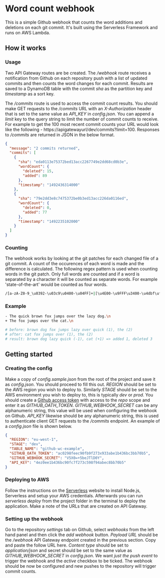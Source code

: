# Word count webhook
This is a simple Github webhook that counts the word additions and deletions on each git commit. It's built using the Serverless Framework and runs on AWS Lambda.

## How it works
### Usage
Two API Gateway routes are be created. The */webhook* route receives a notification from Github on each repository push with a list of updated commits and then counts the word changes for each commit. Results are saved to a DynamoDB table with the commit *sha* as the partition key and *timestamp* as a sort key. 

The */commits* route is used to access the commit count results. You should make GET requests to the */commits* URL with an *X-Authorization* header that is set to the same value as *API_KEY* in *config.json*. You can append a *limit* key to the query string to limit the number of commit counts to receive. For example to get the 100 most recent commit counts your URL would look like the following - https://apigatewayurl/dev/commits?limit=100. Responses to */commits* are returned in JSON in the below format.
``` json
{
  "message": "2 commits returned",
  "commits": [
    {
      "sha": "eda0113e75372bed13acc2267749e2dd68cd0b3e",
      "wordCount": {
        "deleted": 15,
        "added": 89
      },
      "timestamp": "1492436314000"
    },
    {
      "sha": "79e2dd3e8c7475372be0b3ed13acc226da0116ed",
      "wordCount": {
        "deleted": 0,
        "added": 77
      },
      "timestamp": "1492235102000"
    }
  ]
}
```

### Counting
The webhook works by looking at the git patches for each changed file of a git commit. A count of the occurences of each word is made and the difference is calculated. The following regex pattern is used when counting words in the git patch. Only full words are counted and if a word is separated by a character it will be counted as separate words. For example 'state-of-the-art' would be counted as four words.
``` bash
/[a-zA-Z0-9_\u0392-\u03c9\u0400-\u04FF]+|[\u4E00-\u9FFF\u3400-\u4dbf\uf900-\ufaff\u3040-\u309f\uac00-\ud7af\u0400-\u04FF]+|[\u00E4\u00C4\u00E5\u00C5\u00F6\u00D6]+|\w+/g
```

### Example
``` bash
- The quick brown fox jumps over the lazy dog.\n
+ The fox jumps over the cat.\n

# before: brown dog fox jumps lazy over quick (1), the (2)
# after: cat fox jumps over (1), the (2)
# result: brown dog lazy quick (-1), cat (+1) => added 1, deleted 3 
```

## Getting started
### Creating the config
Make a copy of *config.sample.json* from the root of the project and save it as *config.json*. You should proceed to fill this out. *REGION* should be set to the AWS region you wish to deploy to. Similarly *STAGE* should be set to the AWS environment you wish to deploy to, this is typically *dev* or *prod*. You should create a [Github access token](https://github.com/settings/tokens) with access to the *repo* scope and enter it as *GITHUB_OATH_TOKEN*. *GITHUB_WEBHOOK_SECRET* can be any alphanumeric string, this value will be used when configuring the webhook on Github. *API_KEY* likewise should be any alphanumeric string, this is used to authenticate client GET requests to the */commits* endpoint. An example of a *config.json* file is shown below.
``` json
{
  "REGION": "eu-west-1",
  "STAGE": "dev",
  "TABLE_NAME": "github-wc-example",
  "GITHUB_OATH_TOKEN": "ac0298feec90fb9f273x933abe1b436bc3bb70b5",
  "GITHUB_WEBHOOK_SECRET": "V5X0=+5beJTlD0Y",
  "API_KEY": "4ez0ee1b436bc90fc7f273c598f94abec8bb70b5"
}
```

### Deploying to AWS
Follow the instructions on the [Serverless](https://serverless.com/framework/docs/providers/aws/guide/installation) website to install Node.js, Serverless and setup your AWS credentials. Afterwards you can run *serverless deploy* from the project folder in the terminal to deploy the application. Make a note of the URLs that are created on API Gateway.

### Setting up the webhook
Go to the repository *settings* tab on Github, select *webhooks* from the left hand panel and then click the *add webhook* button. *Payload URL* should be the */webhook* API Gateway endpoint created in the previous section. Copy and paste the follow URL here. *Content type* should be set to *application/json* and secret should be set to the same value as *GITHUB_WEBHOOK_SECRET* in *config.json*. We want *just the push event* to trigger the webhook and the *active* checkbox to be ticked. The webhook should be now be configured and new pushes to the repository will trigger commit counts.

